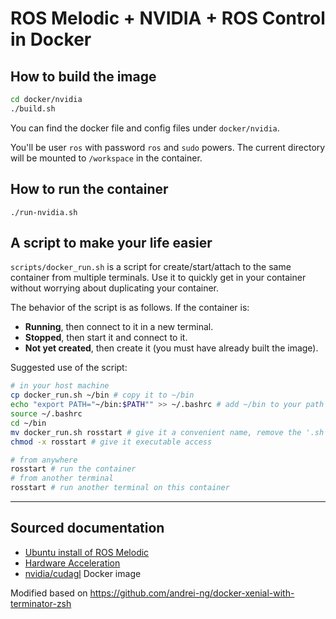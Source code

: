 # ROS Melodic + NVIDIA + ROS Control in Docker

## How to build the image
```bash
cd docker/nvidia
./build.sh
```
You can find the docker file and config files under `docker/nvidia`.

You'll be user `ros` with password `ros` and `sudo` powers. The current directory will be mounted to `/workspace` in the container.

## How to run the container
```
./run-nvidia.sh
```

## A script to make your life easier
`scripts/docker_run.sh` is a script for create/start/attach to the same container from multiple terminals. Use it to quickly get in your container without worrying about duplicating your container.

The behavior of the script is as follows. If the container is:
* **Running**, then connect to it in a new terminal.
* **Stopped**, then start it and connect to it.
* **Not yet created**, then create it (you must have already built the image).

Suggested use of the script:
``` bash
# in your host machine
cp docker_run.sh ~/bin # copy it to ~/bin
echo "export PATH="~/bin:$PATH"" >> ~/.bashrc # add ~/bin to your path
source ~/.bashrc
cd ~/bin
mv docker_run.sh rosstart # give it a convenient name, remove the '.sh' postfix
chmod -x rosstart # give it executable access

# from anywhere
rosstart # run the container
# from another terminal
rosstart # run another terminal on this container
```


---
## Sourced documentation
- [Ubuntu install of ROS Melodic](http://wiki.ros.org/melodic/Installation/Ubuntu)
- [Hardware Acceleration](http://wiki.ros.org/docker/Tutorials/Hardware%20Acceleration)
- [nvidia/cudagl](https://hub.docker.com/r/nvidia/cudagl/tags?page=1&name=16.04) Docker image

Modified based on https://github.com/andrei-ng/docker-xenial-with-terminator-zsh